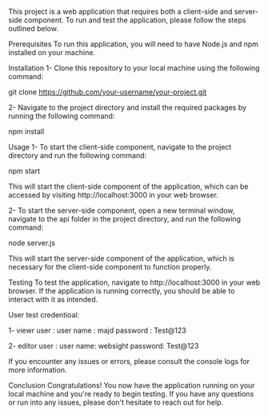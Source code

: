 This project is a web application that requires both a client-side and server-side component. To run and test the application, please follow the steps outlined below.

Prerequisites
To run this application, you will need to have Node.js and npm installed on your machine.

Installation
1- Clone this repository to your local machine using the following command:

git clone https://github.com/your-username/your-project.git

2- Navigate to the project directory and install the required packages by running the following command:

npm install

Usage
1- To start the client-side component, navigate to the project directory and run the following command:

npm start

This will start the client-side component of the application, which can be accessed by visiting http://localhost:3000 in your web browser.

2- To start the server-side component, open a new terminal window, navigate to the api folder in the project directory, and run the following command:

node server.js

This will start the server-side component of the application, which is necessary for the client-side component to function properly.

Testing
To test the application, navigate to http://localhost:3000 in your web browser. If the application is running correctly, you should be able to interact with it as intended.

User test credentioal:

1- viewr user :
user name : majd
password : Test@123

2- editor user :
user name: websight
password: Test@123

If you encounter any issues or errors, please consult the console logs for more information.

Conclusion
Congratulations! You now have the application running on your local machine and you're ready to begin testing. If you have any questions or run into any issues, please don't hesitate to reach out for help.
